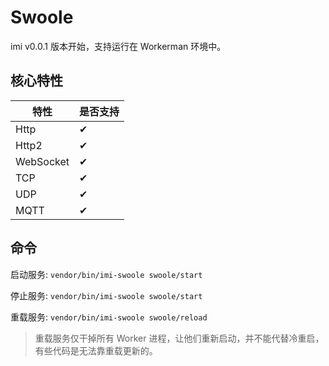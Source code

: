 # Swoole

imi v0.0.1 版本开始，支持运行在 Workerman 环境中。

## 核心特性

| 特性 | 是否支持 |
|-|-
| Http | ✔ |
| Http2 | ✔ |
| WebSocket | ✔ |
| TCP | ✔ |
| UDP | ✔ |
| MQTT | ✔ |

## 命令

启动服务: `vendor/bin/imi-swoole swoole/start`

停止服务: `vendor/bin/imi-swoole swoole/start`

重载服务: `vendor/bin/imi-swoole swoole/reload`

> 重载服务仅干掉所有 Worker 进程，让他们重新启动，并不能代替冷重启，有些代码是无法靠重载更新的。
